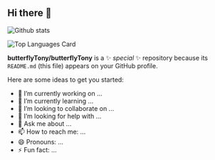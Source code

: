 ## Hi there 👋
![Github stats](https://github-readme-stats.vercel.app/api?&username=butterflyTony&title_color=ffffff&text_color=c9cacc&icon_color=2bbc8a&bg_color=1d1f21&langs_count=16&count_private=true)

![Top Languages Card](https://github-readme-stats.vercel.app/api/top-langs/?username=butterflyTony&layout=compact&hide=css,html,php&langs_count=5)

**butterflyTony/butterflyTony** is a ✨ _special_ ✨ repository because its `README.md` (this file) appears on your GitHub profile.

Here are some ideas to get you started:

- 🔭 I’m currently working on ...
- 🌱 I’m currently learning ...
- 👯 I’m looking to collaborate on ...
- 🤔 I’m looking for help with ...
- 💬 Ask me about ...
- 📫 How to reach me: ...
- 😄 Pronouns: ...
- ⚡ Fun fact: ...

